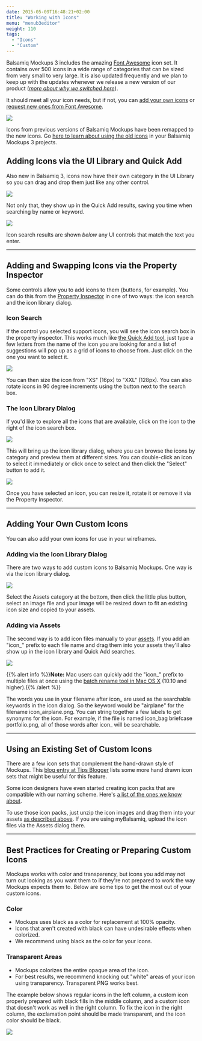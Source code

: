 ```yaml
---
date: 2015-05-09T16:48:21+02:00
title: "Working with Icons"
menu: "menub3editor"
weight: 110
tags:
  - "Icons"
  - "Custom"
---
```


Balsamiq Mockups 3 includes the amazing [Font Awesome](http://fortawesome.github.io/Font-Awesome/) icon set. It contains over 500 icons in a wide range of categories that can be sized from very small to very large. It is also updated frequently and we plan to keep up with the updates whenever we release a new version of our product (_[more about why we switched here](http://blogs.balsamiq.com/product/2015/03/31/font-awesome/)_).

It should meet all your icon needs, but if not, you can [add your own icons](#adding-your-own-custom-icons) or [request new ones from Font Awesome](http://fortawesome.github.io/Font-Awesome/community/#requesting-new-icons).

![](//media.balsamiq.com/img/support/docs/m4d/b3/icon-library.png)

Icons from previous versions of Balsamiq Mockups have been remapped to the new icons. Go [here to learn about using the old icons](/editor/b3/transition/#where-are-the-old-icons-can-i-still-use-them) in your Balsamiq Mockups 3 projects.

## Adding Icons via the UI Library and Quick Add

Also new in Balsamiq 3, icons now have their own category in the UI Library so you can drag and drop them just like any other control.

![](//media.balsamiq.com/img/support/docs/m4d/b3/icon-uilibrary.png)

Not only that, they show up in the Quick Add results, saving you time when searching by name or keyword.

![](//media.balsamiq.com/img/support/docs/m4d/b3/icon-quickadd.png)

Icon search results are shown _below_ any UI controls that match the text you enter.

* * *

## Adding and Swapping Icons via the Property Inspector

Some controls allow you to add icons to them (buttons, for example). You can do this from the [Property Inspector](/editor/b3/inspector/) in one of two ways: the icon search and the icon library dialog.

### Icon Search

If the control you selected support icons, you will see the icon search box in the property inspector. This works much like [the Quick Add tool](/editor/b3/overview/#the-quick-add-tool), just type a few letters from the name of the icon you are looking for and a list of suggestions will pop up as a grid of icons to choose from. Just click on the one you want to select it.

![](//media.balsamiq.com/img/support/docs/m4d/b3/icon-search.png)

You can then size the icon from "XS" (16px) to "XXL" (128px). You can also rotate icons in 90 degree increments using the button next to the search box.

### The Icon Library Dialog

If you'd like to explore all the icons that are available, click on the icon to the right of the icon search box.

![](//media.balsamiq.com/img/support/docs/m4d/b3/icon-open-library.png)

This will bring up the icon library dialog, where you can browse the icons by category and preview them at different sizes. You can double-click an icon to select it immediately or click once to select and then click the "Select" button to add it.

![](//media.balsamiq.com/img/support/docs/m4d/b3/icon-library.png)

Once you have selected an icon, you can resize it, rotate it or remove it via the Property Inspector.

* * *

## Adding Your Own Custom Icons

You can also add your own icons for use in your wireframes.

### Adding via the Icon Library Dialog

There are two ways to add custom icons to Balsamiq Mockups. One way is via the icon library dialog.

![](//media.balsamiq.com/img/support/docs/m4d/b3/icon-import.png)

Select the Assets category at the bottom, then click the little plus button, select an image file and your image will be resized down to fit an existing icon size and copied to your assets.

### Adding via Assets

The second way is to add icon files manually to your [assets](/editor/b3/images/). If you add an "icon_" prefix to each file name and drag them into your assets they'll also show up in the icon library and Quick Add searches.

![](//media.balsamiq.com/img/support/docs/m4d/b3/icon-custom.png)

{{% alert info %}}**Note:** Mac users can quickly add the "icon_" prefix to multiple files at once using the [batch rename tool in Mac OS X](https://support.apple.com/kb/PH19067?viewlocale=en_US&locale=en_US) (10.10 and higher).{{% /alert %}}

The words you use in your filename after icon\_ are used as the searchable keywords in the icon dialog. So the keyword would be "airplane" for the filename icon\_airplane.png. You can string together a few labels to get synonyms for the icon. For example, if the file is named icon\_bag briefcase portfolio.png, all of those words after icon\_ will be searchable.

* * *

## Using an Existing Set of Custom Icons

There are a few icon sets that complement the hand-drawn style of Mockups. This [blog entry at Tips Blogger](http://www.tipsblogger.com/2009/11/30-awesome-hand-drawnsketch-icon-sets/) lists some more hand drawn icon sets that might be useful for this feature.

Some icon designers have even started creating icon packs that are compatible with our naming scheme. Here's [a list of the ones we know about](https://support.balsamiq.com/resources/extensions/#custom-icon-packs).

To use those icon packs, just unzip the icon images and drag them into your assets [as described above](#adding-via-assets). If you are using myBalsamiq, upload the icon files via the Assets dialog there.

* * *

## Best Practices for Creating or Preparing Custom Icons

Mockups works with color and transparency, but icons you add may not turn out looking as you want them to if they're not prepared to work the way Mockups expects them to. Below are some tips to get the most out of your custom icons.

### Color

*   Mockups uses black as a color for replacement at 100% opacity.
*   Icons that aren't created with black can have undesirable effects when colorized.
*   We recommend using black as the color for your icons.

### Transparent Areas

*   Mockups colorizes the entire opaque area of the icon.
*   For best results, we recommend knocking out "white" areas of your icon using transparency. Transparent PNG works best.

The example below shows regular icons in the left column, a custom icon properly prepared with black fills in the middle column, and a custom icon that doesn't work as well in the right column. To fix the icon in the right column, the exclamation point should be made transparent, and the icon color should be black.

![](//media.balsamiq.com/img/support/docs/m4d/customicon-bestpractice.png)
